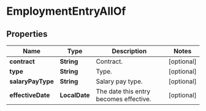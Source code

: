 

# EmploymentEntryAllOf


## Properties

| Name | Type | Description | Notes |
|------------ | ------------- | ------------- | -------------|
|**contract** | **String** | Contract. |  [optional] |
|**type** | **String** | Type. |  [optional] |
|**salaryPayType** | **String** | Salary pay type. |  [optional] |
|**effectiveDate** | **LocalDate** | The date this entry becomes effective. |  [optional] |



